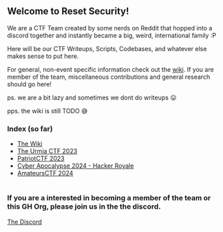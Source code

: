 <!--

**Here are some ideas to get you started:**

🙋‍♀️ A short introduction - what is your organization all about?
🌈 Contribution guidelines - how can the community get involved?
👩‍💻 Useful resources - where can the community find your docs? Is there anything else the community should know?
🍿 Fun facts - what does your team eat for breakfast?
🧙 Remember, you can do mighty things with the power of [Markdown](https://docs.github.com/github/writing-on-github/getting-started-with-writing-and-formatting-on-github/basic-writing-and-formatting-syntax)
-->

## Welcome to Reset Security!

We are a CTF Team created by some nerds on Reddit that hopped into a discord together and instantly became a big, weird, international family :P 

Here will be our CTF Writeups, Scripts, Codebases, and whatever else makes sense to put here. 

For general, non-event specific information check out the [wiki](https://github.com/ResetSec/.github/wiki). If you are member of the team, miscellaneous contributions and general research should go here! 

ps. we are a bit lazy and sometimes we dont do writeups 😛

pps. the wiki is still TODO 😅

### Index (so far)
- [The Wiki](https://github.com/ResetSec/.github/wiki)
- [The Urmia CTF 2023](https://github.com/ResetSec/UrmiaCTF)
- [PatriotCTF 2023](https://github.com/ResetSec/PatriotCTF-2023)
- [Cyber Apocalypse 2024 - Hacker Royale](https://github.com/ResetSec/HTB-Cyber-Apocalypse-2024)
- [AmateursCTF 2024](https://github.com/ResetSec/AmateursCTF-2024)
# 

### If you are a interested in becoming a member of the team or this GH Org, please join us in the the discord. 
[The Discord](https://discord.gg/wDpYQfEGwG)
